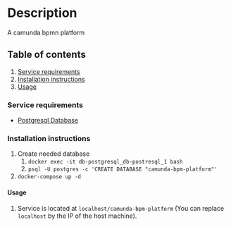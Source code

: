 # Description

A camunda bpmn platform

## Table of contents

1. [Service requirements](#service-requirements)
1. [Installation instructions](#installation-instructions)
1. [Usage](#usage)

### Service requirements

- [Postgresql Database](../db-postgresql/README.md)

### Installation instructions

1. Create needed database
    1. `docker exec -it db-postgresql_db-postresql_1 bash`
    1. `psql -U postgres -c 'CREATE DATABASE "camunda-bpm-platform"'`
1. `docker-compose up -d`

#### Usage

1. Service is located at `localhost/camunda-bpm-platform` (You can replace `localhost` by the IP of the host machine).
